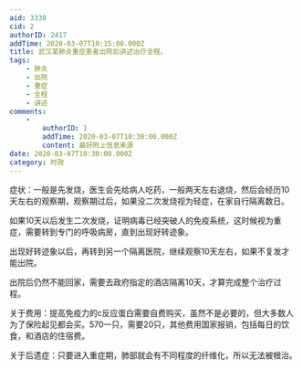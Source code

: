 ```yaml
---
aid: 3330
cid: 2
authorID: 2417
addTime: 2020-03-07T10:15:00.000Z
title: 武汉某肺炎重症患者出院后讲述治疗全程。
tags:
    - 肺炎
    - 出院
    - 重症
    - 全程
    - 讲述
comments:
    -
        authorID: 1
        addTime: 2020-03-07T10:30:00.000Z
        content: 最好附上信息来源
date: 2020-03-07T10:30:00.000Z
category: 时政
---
```


症状：一般是先发烧，医生会先给病人吃药，一般两天左右退烧，然后会经历10天左右的观察期，观察期过后，如果没二次发烧视为轻症，在家自行隔离数日。

如果10天以后发生二次发烧，证明病毒已经突破人的免疫系统，这时候视为重症，需要转到专门的呼吸病房，直到出现好转迹象。

出现好转迹象以后，再转到另一个隔离医院，继续观察10天左右，如果不复发才能出院。

出院后仍然不能回家，需要去政府指定的酒店隔离10天，才算完成整个治疗过程。

关于费用：提高免疫力的c反应蛋白需要自费购买，虽然不是必要的，但大多数人为了保险起见都会买。570一只，需要20只，其他费用国家报销，包括每日的饮食，和酒店的住宿费。

关于后遗症：只要进入重症期，肺部就会有不同程度的纤维化，所以无法被根治。
